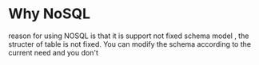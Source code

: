 # Why NoSQL

reason for using NOSQL is that it is support not fixed schema model , the structer of table is not fixed.
You can modify the schema according to the current need and you don't
